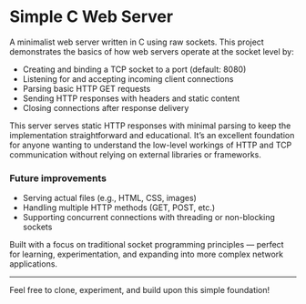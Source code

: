 # Simple C Web Server

A minimalist web server written in C using raw sockets. This project demonstrates the basics of how web servers operate at the socket level by:

- Creating and binding a TCP socket to a port (default: 8080)
- Listening for and accepting incoming client connections
- Parsing basic HTTP GET requests
- Sending HTTP responses with headers and static content
- Closing connections after response delivery

This server serves static HTTP responses with minimal parsing to keep the implementation straightforward and educational. It’s an excellent foundation for anyone wanting to understand the low-level workings of HTTP and TCP communication without relying on external libraries or frameworks.

### Future improvements
- Serving actual files (e.g., HTML, CSS, images)
- Handling multiple HTTP methods (GET, POST, etc.)
- Supporting concurrent connections with threading or non-blocking sockets

Built with a focus on traditional socket programming principles — perfect for learning, experimentation, and expanding into more complex network applications.

---

Feel free to clone, experiment, and build upon this simple foundation!

